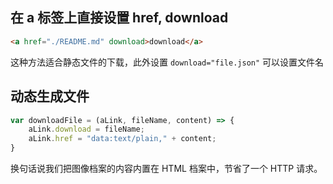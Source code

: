 ## 在 a 标签上直接设置 href, download

```html
<a href="./README.md" download>download</a>
```

这种方法适合静态文件的下载，此外设置 `download="file.json"` 可以设置文件名

## 动态生成文件

```js
var downloadFile = (aLink, fileName, content) => {
    aLink.download = fileName;
    aLink.href = "data:text/plain," + content;
}
```

换句话说我们把图像档案的内容内置在 HTML 档案中，节省了一个 HTTP 请求。
